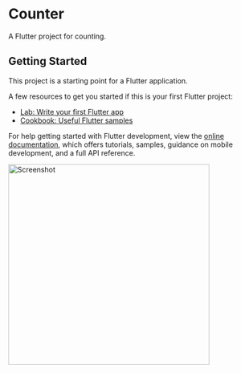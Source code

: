 # Counter

A Flutter project for counting.

## Getting Started

This project is a starting point for a Flutter application.

A few resources to get you started if this is your first Flutter project:

- [Lab: Write your first Flutter app](https://docs.flutter.dev/get-started/codelab)
- [Cookbook: Useful Flutter samples](https://docs.flutter.dev/cookbook)

For help getting started with Flutter development, view the
[online documentation](https://docs.flutter.dev/), which offers tutorials,
samples, guidance on mobile development, and a full API reference.


<!-- Add a screenshot or demo gif of your app below -->
<img src="https://github.com/DarshanPatel311/counter/assets/143177575/ee1bbb4d-b53b-4148-8646-29e94ef37c87" alt="Screenshot" width="400">
